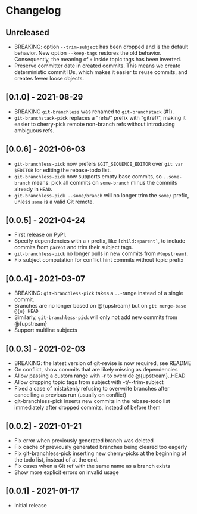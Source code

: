 # Changelog

## Unreleased
- BREAKING: option `--trim-subject` has been dropped and is the default
  behavior.  New option `--keep-tags` restores the old behavior. Consequently,
  the meaning of `+` inside topic tags has been inverted.
- Preserve committer date in created commits. This means we create
  deterministic commit IDs, which makes it easier to reuse commits, and
  creates fewer loose objects.

## [0.1.0] - 2021-08-29
- BREAKING `git-branchless` was renamed to `git-branchstack` (#1).
- `git-branchstack-pick` replaces a "refs/" prefix with "gitref/", making it
  easier to cherry-pick remote non-branch refs without introducing ambiguous
  refs.

## [0.0.6] - 2021-06-03
- `git-branchless-pick` now prefers `$GIT_SEQUENCE_EDITOR` over `git var $EDITOR`
  for editing the rebase-todo list.
- `git-branchless-pick` now supports empty base commits, so `..some-branch`
  means: pick all commits on `some-branch` minus the commits already in `HEAD`.
- `git-branchless-pick ..some/branch` will no longer trim the `some/` prefix,
  unless `some` is a valid Git remote.

## [0.0.5] - 2021-04-24
- First release on PyPI.
- Specify dependencies with a `+` prefix, like `[child:+parent]`, to include
  commits from `parent` and trim their subject tags.
- `git-branchless-pick` no longer pulls in new commits from `@{upstream}`.
- Fix subject computation for conflict hint commits without topic prefix

## [0.0.4] - 2021-03-07
- BREAKING: `git-branchless-pick` takes a `..`-range instead of a single commit.
- Branches are no longer based on @{upstream} but on `git merge-base @{u} HEAD`
- Similarly, `git-branchless-pick` will only not add new commits from @{upstream}
- Support multline subjects

## [0.0.3] - 2021-02-03
- BREAKING: the latest version of git-revise is now required, see README
- On conflict, show commits that are likely missing as dependencies
- Allow passing a custom range with -r to override @{upstream}..HEAD
- Allow dropping topic tags from subject with -t/--trim-subject
- Fixed a case of mistakenly refusing to overwrite branches after
  cancelling a previous run (usually on conflict)
- git-branchless-pick inserts new commits in the rebase-todo list
  immediately after dropped commits, instead of before them

## [0.0.2] - 2021-01-21
- Fix error when previously generated branch was deleted
- Fix cache of previously generated branches being cleared too eagerly
- Fix git-branchless-pick inserting new cherry-picks at the beginning of the
  todo list, instead of at the end.
- Fix cases when a Git ref with the same name as a branch exists
- Show more explicit errors on invalid usage

## [0.0.1] - 2021-01-17
- Initial release
